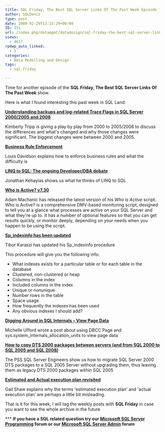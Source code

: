 ```yaml
---
title: SQL Friday, The Best SQL Server Links Of The Past Week Episode 12
author: SQLDenis
type: post
date: 2009-02-20T13:15:29+00:00
ID: 331
url: /index.php/datamgmt/datadesign/sql-friday-the-best-sql-server-links-of-12/
views:
  - 4617
rp4wp_auto_linked:
  - 1
categories:
  - Data Modelling and Design
tags:
  - sql friday

---
```

Time for another episode of the **SQL Friday, The Best SQL Server Links Of The Past Week** show.
  
Here is what I found interesting this past week in SQL Land:

**[Understanding backups and log-related Trace Flags in SQL Server 2000/2005 and 2008][1]**
  
Kimberly Tripp is giving a play by play from 2000 to 2005/2008 to discuss the differences and what's changed and why those changes were significant. The biggest changes were between 2000 and 2005.

**[Business Rule Enforcement][2]**
  
Louis Davidson explains how to enforce business rules and what the difficulty is

**[LINQ to SQL: The ongoing Developer/DBA debate][3]**
  
Jonathan Kehayias shows us what he thinks of LINQ to SQL

**[Who is Active? v7.30][4]**
  
Adam Machanic has released the latest version of his _Who is Active_ script. Who is Active? is a comprehensive DMV-based monitoring script, designed to tell you at a glance what processes are active on your SQL Server and what they're up to. It has a number of optional features so that you can get results quickly, or monitor deeply, depending on your needs when you happen to be using the script. 

**[Sp_indexinfo has been updated][5]**
  
Tibor Karaszi has updated his Sp_indexinfo procedure
  
This procedure will give you the following info:

  * What indexes exists for a particular table or for each table in the database
  * Clustered, non-clustered or heap
  * Columns in the index
  * Included columns in the index
  * Unique or nonunique
  * Number rows in the table
  * Space usage
  * How frequently the indexes has been used
  * Any obvious indexes I should add?

**[Digging Around in SQL Internals – View Page Data][6]**
  
Michelle Ufford wrote a post about using DBCC Page and sys.system\_internals\_allocation_units to view page data

**[How to copy DTS 2000 packages between servers (and from SQL 2000 to SQL 2005 and SQL 2008)][7]**

The PSS SQL Server Engineers show us how to migrate SQL Server 2000 DTS packages to a SQL 2005 Server without upgrading them, thus leaving them as legacy DTS 2000 packages within SQL 2005

**[Estimated and Actual execution plan revisited][8]**
  
Gail Shaw explains why the terms 'estimated execution plan’ and 'actual execution plan’ are perhaps a little bit misleading.



That is it for this week, I will tag the weekly posts with **SQL Friday** in case you want to see the whole archive in the future

\*** **If you have a SQL related question try our [Microsoft SQL Server Programming][9] forum or our [Microsoft SQL Server Admin][10] forum**<ins></ins>

 [1]: http://www.sqlskills.com/BLOGS/KIMBERLY/post/Understanding-the-Transaction-log.aspx
 [2]: http://sqlblog.com/blogs/louis_davidson/archive/2009/02/16/business-rule-enforcement.aspx
 [3]: http://sqlblog.com/blogs/jonathan_kehayias/archive/2009/02/17/linq-to-sql-the-ongoing-developer-dba-debate.aspx
 [4]: http://sqlblog.com/blogs/adam_machanic/archive/2009/02/18/who-is-active-v7-30.aspx
 [5]: http://www.karaszi.com/SQLServer/util_sp_indexinfo.asp
 [6]: http://feedproxy.google.com/~r/SqlFool/~3/J2HQOSyRsf8/
 [7]: http://blogs.msdn.com/psssql/archive/2009/02/19/how-to-copy-dts-2000-packages-between-servers-and-from-sql-2000-to-sql-2005-and-sql-2008.aspx
 [8]: http://feedproxy.google.com/~r/SqlInTheWild/~3/rv7z9KDR6kQ/
 [9]: http://forum.ltd.local/viewforum.php?f=17
 [10]: http://forum.ltd.local/viewforum.php?f=22